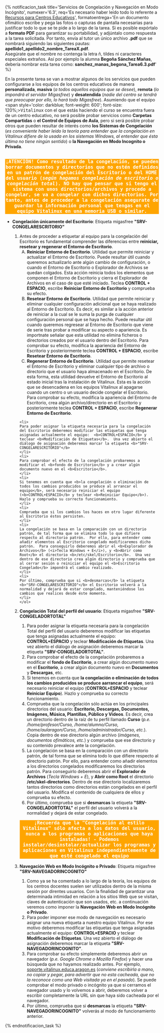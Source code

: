 {% notificacion_task title='Servicios de Congelación y Navegación en Modo Incógnito',
numexer='6.3',
req='Es necesario haber leído todo lo referente a <a href="../Parte_6-Aplicaciones_utiles_y_alternativas/Parte_6-Recursos_centros_educativos.md">Recursos para Centros Educativos</a>',
formatoentrega='En un documento ofimático escribe y pega las fotos o capturas de pantalla necesarias para justificar todo lo que se te pide a lo largo de la tarea. Si es posible expórtalo a <b>formato PDF</b> para garantizar su portabilidad, y adjúntalo como respuesta a la tarea solicitada. Por tanto, envía al tutor un único archivo <b>.pdf</b> que se nombrará siguiendo las siguientes pautas: <b>apellido1_apellido2_nombre_TareaX.pdf</b>.
<br>
Asegúrate que el nombre no contenga la letra ñ, tildes ni caracteres especiales extraños. Así por ejemplo la alumna <b>Begoña Sánchez Mañas</b>, debería nombrar esta tarea como: <b>sanchez_manas_begona_Tarea6.3.pdf</b>' %}

En la presente tarea se van a mostrar algunos de los servicios que pueden configurarse a los equipos de los centros educativos de manera <b>personalizada</b>, <b>masiva</b> (<i>a todos aquellos equipos que se desee</i>), <b>remota</b> (<i>lo impondrá el servidor Migasfree</i>) y <b>desatendida</b> (<i>nadie del centro se tendrá que preocupar por ello, lo hará todo Migasfree</i>).  Asumiendo que el equipo <span style='color: darkblue; font-weight: 600'; font-size: 120%;><tt>Vitalinux</tt></span> con el que estás haciendo el curso se encuentra fuera de un centro educativo, no será posible probar servicios como <b>Carpetas Compartidas</b> o <b>el Control de Equipos de Aula</b>, pero si será posible probar otros que pueden resultar de interés como <b>los Sistemas de Congelación</b> (<i>es conveniente haber leido la teoría para entender que la congelación en Vitalinux difiere de la usada en los sistemas Windows, al entender que ésta última no tiene ningún sentido</i>) o <b>la Navegación en Modo Incognito o Privada</b>.
<br><br>

<center><pre style="border: 1; border-color: brown; background-color: orange; text-align: center;white-space: pre-wrap; color: white; font-weight: bold; font-size: 110%;">
¡ATENCIÓN! Como resultado de la congelación, se pueden borrar documentos y directorios que no estén definidos en un <b>patrón de congelación</b> del Escritorio o del HOME del usuario (<i>según hagamos congelación de escritorio o congelación total</i>). NO hay que pensar que si tengo el sistema con unos directorios/archivos y procedo a congelar, se va a congelar con dichos directorios. Por tanto, <b>antes de proceder a la congelación asegurate de guardar la información personal que tengas en el equipo Vitalinux en una memoria USB o similar</b>.
</pre></center>

<ul>
<li>
<b>Congelación únicamente del Escritorio</b>: Etiqueta migasfree <b>"SRV-CONGELARESCRITORIO"</b>
</li>
<ol>

<li>
Antes de proceder a etiquetar al equipo para la congelación del Escritorio es fundamental comprender las diferencias entre <b>reiniciar, resetear y regenerar el Entorno de Escritorio</b>.
<ol type="A">
<li>
<b>Reiniciar Entorno de Escritorio</b>.  Utilidad que permite reiniciar y actualizar el Entorno de Escritorio.  Puede resultar útil cuando queremos actualizarlo ante algún cambio de configuración, o cuando el Entorno de Escritorio o Explorador de Archivos se quedan colgados.  Esta acción reinicia todos los elementos que componen el Entorno de Escritorio y cierra el Explorador de Archivos en el caso de que esté iniciado.  Teclea <b>CONTROL + ESPACIO</b>, escribe <b>Reiniciar Entorno de Escritorio</b> y comprueba su efecto.
</li>
<li>
<b>Resetear Entorno de Escritorio</b>.  Utilidad que permite reiniciar y eliminar cualquier configuración adicional que se haya realizado al Entorno de Escritorio.  Es decir, es similar a la acción anterior de reiniciar a la cual se le suma la purga de cualquier configuración personal que se haya hecho.  Puede resultar útil cuando queremos regresear al Entorno de Escritorio que viene de serie tras probar a modificar su aspecto o apariencia.  Es importnate señalar que esta utilidad no elimina ficheros o directorios creados por el usuario dentro del Escritorio.  Para comprobar su efecto, modifica la apariencia del Entorno de Escritorio y posteriormente teclea <b>CONTROL + ESPACIO</b>, escribe <b>Resetear Entorno de Escritorio</b>.
</li>
<li>
<b>Regenerar Entorno de Escritorio</b>.  Utilidad que permite resetear el Entorno de Escritorio y eliminar cualquier tipo de archivo o directorio que el usuario haya almacenado en el Escritorio.  De esta forma, esta utilidad devuelve el Entorno de Escritorio al estado inicial tras la instalación de Vitalinux.  Esta es la acción que se desencadena en los equipos Vitalinux al apagarse cuando un centro o un usuario decide congelar el Escritorio.  Para comprobar su efecto, modifica la apariencia del Entorno de Escritorio, crea algún archivo/directorio en el Escritorio y posteriormente teclea <b>CONTROL + ESPACIO</b>, escribe <b>Regenerar Entorno de Escritorio</b>.
</li>
</ol>
</li>

    <li>
    Para poder asignar la etiqueta necesaria para la congelación del Escritorio deberemos modificar las etiquetas que tenga asignadas actualmente el equipo:  <b>CONTROL+ESPACIO</b> y teclear <b>Modificación de Etiquetas</b>.  Una vez abierto el diálogo de asignación deberemos marcar la etiqueta <b>"SRV-CONGELARESCRITORIO"</b>
    </li>
    <li>
    Para comprobar el efecto de la congelación probaremos a modificar el <b>fondo de Escritorio</b> y a crear algún documento nuevo en el <b>Escritorio</b>.
    </li>
    <li>
    Si tenemos en cuenta que <b>la congelación o eliminación de todos los cambios producidos se produce al arrancar el equipo</b>, será necesario reiniciar el equipo (<b>CONTROL+ESPACIO</b> y teclear <b>Reiniciar Equipo</b>). Hazlo y comprueba su correcto funcionamiento.
    </li>
    <li>
    Comprueba que si los cambios los haces en otro lugar diferente al Escritorio éstos persisten.
    </li>
    <li>
    La congelación se basa en la comparación con un directorio patrón, de tal forma que se elimina todo lo que difiere respecto al directorio patrón.  Por ello, para entender como añadir elementos al Escritorio congelado modificaremos dicho patrón.  Para conseguirlo deberemos abrir el <b>Explorador de Archivos</b> (<i>Tecla Windows + E</i>), y <b>Abrir como Root</b> el directorio <b>/etc/skel/Escritorio</b>.  Una vez dentro de ese directorio crea algún directorio y comprueba que al cerrar sesión o reiniciar el equipo el <b>Escritorio Congelado</b> impondrá el cambio realizado.
    </li>
    <li>
    Por último, comprueba que si <b>desmarcas</b> la etiqueta <b>"SRV-CONGELARESCRITORIO"</b> el Escritorio volverá a la normalidad y dejará de estar congelado, manteniéndose los cambios que realices desde éste momento.
    </li>
    </ol>

<li>    
<b>Congelación Total del perfil del usuario</b>: Etiqueta migasfree <b>"SRV-CONGELADORTOTAL"</b>
</li>
    <ol>
    <li>
    Para poder asignar la etiqueta necesaria para la congelación Total del perfil del usuario deberemos modificar las etiquetas que tenga asignadas actualmente el equipo:  <b>CONTROL+ESPACIO</b> y teclear <b>Modificación de Etiquetas</b>.  Una vez abierto el diálogo de asignación deberemos marcar la etiqueta <b>"SRV-CONGELADORTOTAL"</b>.
    </li>
    <li>
    Para comprobar el efecto de la congelación probaremos a modificar el <b>fondo de Escritorio</b>, a crear algún documento nuevo en el <b>Escritorio</b>, a crear algún documento nuevo en <b>Documentos</b> y <b>Descargas</b>, etc.
    </li>
    <li>
    Si tenemos en cuenta que <b>la congelación o eliminación de todos los cambios producidos se produce aarrancar el equipo</b>, será necesario reiniciar el equipo (<b>CONTROL+ESPACIO</b> y teclear <b>Reiniciar Equipo</b>). Hazlo y comprueba su correcto funcionamiento.
    </li>
    <li>
    Comprueba que la congelación sólo actúa en los principales directorios del usuario: <b>Escritorio, Descargas, Documentos, Imágenes, Música, Plantillas, Público y Vídeos</b>.  Es decir, crea un directorio dentro de la raíz de tu perfil llamado <b>Curso</b> (<i>p.e. /home/profesor/Curso, /home/alumno/Curso, /home/aularagon/Curso, /home/administrador/Curso, etc.</i>).  Copia dentro de ese directorio algún archivo (<i>imágenes, documentos ofimáticos, etc.</i>) y comprueba que ese directorio y su contenido prevalece ante la congelación.
    </li>
    <li>
    La congelación se basa en la comparación con un directorio patrón, de tal forma que se elimina todo lo que difiere respecto al directorio patrón.  Por ello, para entender como añadir elementos a los directorios congelados modificaremos los directorios patrón.  Para conseguirlo deberemos abrir el <b>Explorador de Archivos</b> (<i>Tecla Windows + E</i>), y <b>Abrir como Root</b> el directorio <b>/etc/skel-directorios</b>.  Dentro de ese directorio localizaremos tantos directorios como directorios están congelados en el perfil del usuario.  Modifica el contenido de cualquiera de ellos y comprueba su efecto.
    </li>
    <li>
    Por último, comprueba que si <b>desmarcas</b> la etiqueta <b>"SRV-CONGELADORTOTAL"</b> el perfil del usuario volverá a la normalidad y dejará de estar congelado.
    </li>
    </ol>
    
<center><pre style="border: 1; border-color: brown; background-color: orange; text-align: center;white-space: pre-wrap; color: white; font-weight: bold; font-size: 110%;">¡Recuerda que la "Congelación al estilo Vitalinux" sólo afecta a los datos del usuario, nunca a los programas o aplicaciones que haya instaladas! - Podemos instalar/desinstalar/actualizar los programas y aplicaciones en Vitalinux independientemente de que esté congelado el equipo</pre></center>

<li>    
<b>Navegación Web en Modo Incógnito o Privado</b>: Etiqueta migasfree <b>"SRV-NAVEGADORINCOGNITO"</b>
</li>
    <ol>
    <li>
    Como ya se ha comentado a lo largo de la teoría, los equipos de los centros docentes suelen ser utilizados dentro de la misma sesión por direntes usuarios.  Con la finalidad de garantizar una determinada intimidad en relación a los sitios Web que se visitan, claves de autenticación que son usados, etc. a continuación veremos como imponer la <b>Navegación Web en Modo Incógnito o Privado</b>.
    </li>
    <li>
    Para poder imponer ese modo de navegación es necesario asignar una nueva etiqueta a nuestro equipo Vitalinux.  Por ese motivo deberemos modificar las etiquetas que tenga asignadas actualmente el equipo:  <b>CONTROL+ESPACIO</b> y teclear <b>Modificación de Etiquetas</b>.  Una vez abierto el diálogo de asignación deberemos marcar la etiqueta <b>"SRV-NAVEGADORINCOGNITO"</b>.
    </li>
    <li>
    Para comprobar su efecto simplemente deberemos abrir un navegador (<i>p.e. Google Chrome o Mozilla Firefox</i>) y hacer una búsqueda que no hayamos realizado antes.  Por ejemplo, <a href="http://soporte.vitalinux.educa.aragon.es">soporte.vitalinux.educa.aragon.es</a> (<i>conviene escribirla a mano, no copiar y pegar, para advertir que no esta cacheada, que no la reconoce como una Web visitada ya en el pasado</i>). Se puede comprobar el modo privado o incógnito ya que si cerramos el navegador usado y lo volvemos a abrir, deberemos volver a escribir completamente la URL sin que haya sido cacheada por el navegador.
    </li>
    <li>
    Por último, comprueba que si <b>desmarcas</b> la etiqueta <b>"SRV-NAVEGADORINCOGNITO"</b> volverás al modo de funcionamiento anterior.
    </li>
    </ol>
</ul>
{% endnotificacion_task %}